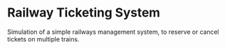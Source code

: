 # Railway Ticketing System

Simulation of a simple railways management system, to reserve or cancel tickets on multiple trains.
